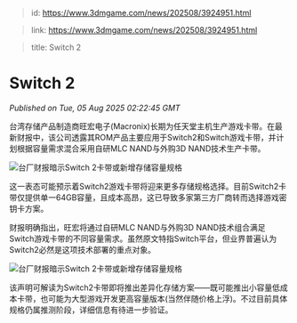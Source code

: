 > id: https://www.3dmgame.com/news/202508/3924951.html

> link: https://www.3dmgame.com/news/202508/3924951.html

> title: Switch 2

# Switch 2
_Published on Tue, 05 Aug 2025 02:22:45 GMT_

台湾存储产品制造商旺宏电子(Macronix)长期为任天堂主机生产游戏卡带。在最新财报中，该公司透露其ROM产品主要应用于Switch2和Switch游戏卡带，并计划根据容量需求混合采用自研MLC NAND与外购3D NAND技术生产卡带。

![台厂财报暗示Switch 2卡带或新增存储容量规格](https://img.3dmgame.com/uploads/images/news/20250805/1754360496_116746.jpg)

这一表态可能预示着Switch2游戏卡带将迎来更多存储规格选择。目前Switch2卡带仅提供单一64GB容量，且成本高昂，这已导致多家第三方厂商转而选择游戏密钥卡方案。

财报明确指出，旺宏将通过自研MLC NAND与外购3D NAND技术组合满足Switch游戏卡带的不同容量需求。虽然原文特指Switch平台，但业界普遍认为Switch2必然是这项技术部署的重点对象。

![台厂财报暗示Switch 2卡带或新增存储容量规格](https://img.3dmgame.com/uploads/images/news/20250805/1754360502_210234.jpg)

该声明可解读为Switch2卡带即将推出差异化存储方案——既可能推出小容量低成本卡带，也可能为大型游戏开发更高容量版本(当然伴随价格上浮)。不过目前具体规格仍属推测阶段，详细信息有待进一步验证。

